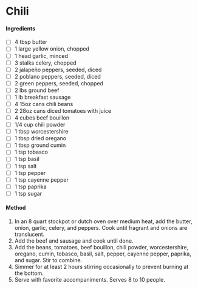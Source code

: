 <!-- TAG: lunch -->
<!-- TAG: dinner -->
<!-- TAG: soup -->
<!-- TAG: meat -->
<!-- TAG: beef -->
<!-- TAG: pork -->
<!-- TAG: sausage -->

# Chili

#### Ingredients

- [ ] 4 tbsp butter
- [ ] 1 large yellow onion, chopped
- [ ] 1 head garlic, minced
- [ ] 3 stalks celery, chopped
- [ ] 2 jalapeño peppers, seeded, diced
- [ ] 2 poblano peppers, seeded, diced
- [ ] 2 green peppers, seeded, chopped
- [ ] 2 lbs ground beef
- [ ] 1 lb breakfast sausage
- [ ] 4 15oz cans chili beans
- [ ] 2 28oz cans diced tomatoes with juice
- [ ] 4 cubes beef bouillon
- [ ] 1/4 cup chili powder
- [ ] 1 tbsp worcestershire
- [ ] 1 tbsp dried oregano
- [ ] 1 tbsp ground cumin
- [ ] 1 tsp tobasco
- [ ] 1 tsp basil
- [ ] 1 tsp salt
- [ ] 1 tsp pepper
- [ ] 1 tsp cayenne pepper
- [ ] 1 tsp paprika
- [ ] 1 tsp sugar

#### Method

1. In an 8 quart stockpot or dutch oven over medium heat, add the butter, onion, garlic, celery, and peppers. Cook until fragrant and onions are translucent.
2. Add the beef and sausage and cook until done.
3. Add the beans, tomatoes, beef bouillon, chili powder, worcestershire, oregano, cumin, tobasco, basil, salt, pepper, cayenne pepper, paprika, and sugar. Stir to combine.
4. Simmer for at least 2 hours stirring occasionally to prevent burning at the bottom.
5. Serve with favorite accompaniments. Serves 8 to 10 people.
